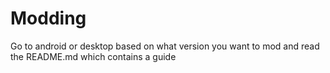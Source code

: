 # Modding
Go to android or desktop based on what version you want to mod and read the README.md which contains a guide
